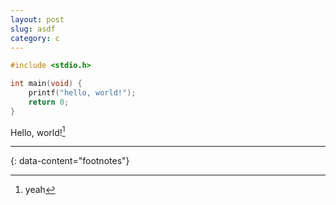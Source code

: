 ```yaml
---
layout: post
slug: asdf
category: c
---
```


```c
#include <stdio.h>

int main(void) {
	printf("hello, world!");
	return 0;
}
```
Hello, world![^1]

---

{: data-content="footnotes"}
[^1]: yeah